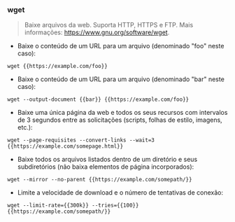 ### wget

> Baixe arquivos da web.
> Suporta HTTP, HTTPS e FTP.
> Mais informações: <https://www.gnu.org/software/wget>.

- Baixe o conteúdo de um URL para um arquivo (denominado "foo" neste caso):

`wget {{https://example.com/foo}}`

- Baixe o conteúdo de um URL para um arquivo (denominado "bar" neste caso):

`wget --output-document {{bar}} {{https://example.com/foo}}`

- Baixe uma única página da web e todos os seus recursos com intervalos de 3 segundos entre as solicitações (scripts, folhas de estilo, imagens, etc.):

`wget --page-requisites --convert-links --wait=3 {{https://example.com/somepage.html}}`

- Baixe todos os arquivos listados dentro de um diretório e seus subdiretórios (não baixa elementos de página incorporados):

`wget --mirror --no-parent {{https://example.com/somepath/}}`

- Limite a velocidade de download e o número de tentativas de conexão:

`wget --limit-rate={{300k}} --tries={{100}} {{https://example.com/somepath/}}`

